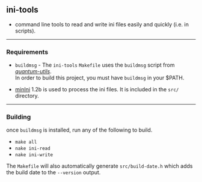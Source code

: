 ## ini-tools
  - command line tools to read and write ini files easily and quickly (i.e. in scripts).

----


### Requirements

  + `buildmsg` - The `ini-tools` `Makefile` uses the `buildmsg` script from _[quantum-utils](https://github.com/patinthehat/quantum-utils)_.  
      In order to build this project, you must have `buildmsg` in your $PATH. 


  + [minIni](https://code.google.com/p/minini/) 1.2b is used to process the ini files.  It is included in the `src/` directory.

---

### Building

once `buildmsg` is installed, run any of the following to build.

  + `make all`
  + `nake ini-read`
  + `nake ini-write`

The `Makefile` will also automatically generate `src/build-date.h` which adds the build date to the `--version` output.


